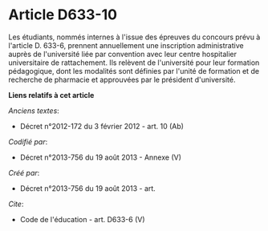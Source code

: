 # Article D633-10

Les étudiants, nommés internes à l'issue des épreuves du concours prévu à l'article D. 633-6, prennent annuellement une
inscription administrative auprès de l'université liée par convention avec leur centre hospitalier universitaire de
rattachement. Ils relèvent de l'université pour leur formation pédagogique, dont les modalités sont définies par l'unité de
formation et de recherche de pharmacie et approuvées par le président d'université.

**Liens relatifs à cet article**

_Anciens textes_:

  - Décret n°2012-172 du 3 février 2012 - art. 10 (Ab)

_Codifié par_:

  - Décret n°2013-756 du 19 août 2013 -  Annexe (V)

_Créé par_:

  - Décret n°2013-756 du 19 août 2013 - art.

_Cite_:

  - Code de l'éducation - art. D633-6 (V)

